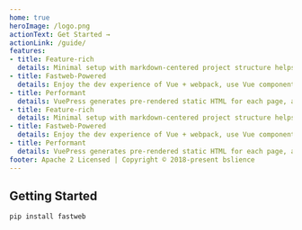 ```yaml
---
home: true
heroImage: /logo.png
actionText: Get Started →
actionLink: /guide/
features:
- title: Feature-rich
  details: Minimal setup with markdown-centered project structure helps you focus on writing.
- title: Fastweb-Powered
  details: Enjoy the dev experience of Vue + webpack, use Vue components in markdown, and develop custom themes with Vue.
- title: Performant
  details: VuePress generates pre-rendered static HTML for each page, and runs as an SPA once a page is loaded.
- title: Feature-rich
  details: Minimal setup with markdown-centered project structure helps you focus on writing.
- title: Fastweb-Powered
  details: Enjoy the dev experience of Vue + webpack, use Vue components in markdown, and develop custom themes with Vue.
- title: Performant
  details: VuePress generates pre-rendered static HTML for each page, and runs as an SPA once a page is loaded.
footer: Apache 2 Licensed | Copyright © 2018-present bslience
---
```


## Getting Started

```bash
pip install fastweb
```

